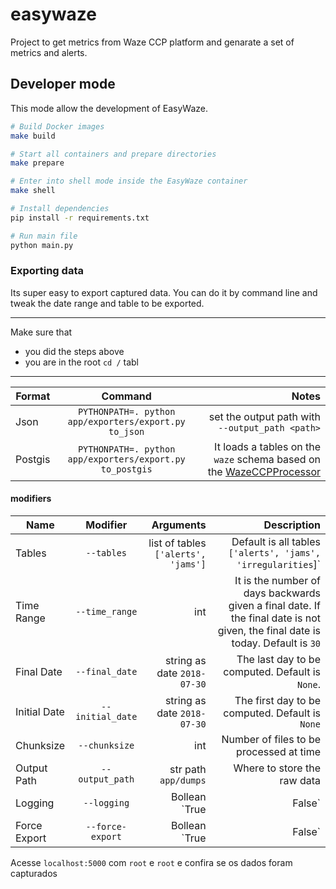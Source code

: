 # easywaze

Project to get metrics from Waze CCP platform and genarate a set of metrics and alerts.

## Developer mode

This mode allow the development of EasyWaze.

```bash
# Build Docker images
make build

# Start all containers and prepare directories
make prepare

# Enter into shell mode inside the EasyWaze container
make shell

# Install dependencies
pip install -r requirements.txt

# Run main file
python main.py
```

### Exporting data

Its super easy to export captured data.  You can do it by command line 
and tweak the date range and table to be exported.
___
Make sure that 
- you did the steps above
- you are in the root `cd /`
tabl
___

| Format   | Command           | Notes  |
| ---------|:-------------:| -----:|
| Json     | `PYTHONPATH=. python app/exporters/export.py to_json` | set the output path with `--output_path <path>` |
| Postgis  | `PYTHONPATH=. python app/exporters/export.py to_postgis` |  It loads a tables on the `waze` schema based on the [WazeCCPProcessor](github.com/LouisvilleMetro/WazeCCPProcessor) |

#### modifiers

| Name   | Modifier           | Arguments |Description  |
| ---------|:-------------:| -----:| --:|
|   Tables   | `--tables` | list of tables `['alerts', 'jams']`  | Default is all tables `['alerts', 'jams', 'irregularities`]`| 
| Time Range  | `--time_range` |  int | It is the number of days backwards given a final date. If the final date is not given, the final date is today. Default is `30`|
|   Final Date   | `--final_date` | string as date `2018-07-30`  | The last day to be computed. Default is `None`.| 
|   Initial Date   | `--initial_date` | string as date `2018-07-30`  | The first day to be computed. Default is `None`| 
|   Chunksize   | `--chunksize` | int  | Number of files to be processed at time|
|   Output Path   | `--output_path` | str path `app/dumps`  | Where to store the raw data | 
|   Logging   | `--logging` | Bollean  `True|False`  | Activate INFO logging | 
|   Force Export   | `--force-export` | Bollean  `True|False`  | Reload database and export | 



Acesse `localhost:5000` com `root` e `root` e confira se os dados foram capturados